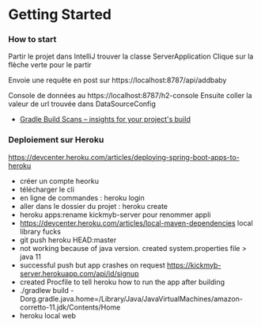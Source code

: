 # Getting Started

### How to start
Partir le projet dans IntelliJ trouver la classe ServerApplication
Clique sur la flèche verte pour le partir

Envoie une requête en post sur https://localhost:8787/api/addbaby

Console de données au 
https://localhost:8787/h2-console
Ensuite coller la valeur de url trouvée dans DataSourceConfig

* [Gradle Build Scans – insights for your project's build](https://scans.gradle.com#gradle)

### Deploiement sur Heroku
https://devcenter.heroku.com/articles/deploying-spring-boot-apps-to-heroku
* créer un compte heorku
* télécharger le cli
* en ligne de commandes : heroku login
* aller dans le dossier du projet : heroku create
*  heroku apps:rename kickmyb-server pour renommer appli  
* https://devcenter.heroku.com/articles/local-maven-dependencies local library fucks
* git push heroku HEAD:master
* not working because of java version. created system.properties file > java 11
* successful push but app crashes on request https://kickmyb-server.herokuapp.com/api/id/signup
* created Procfile to tell heroku how to run the app after building
* ./gradlew build -Dorg.gradle.java.home=/Library/Java/JavaVirtualMachines/amazon-corretto-11.jdk/Contents/Home
* heroku local web 
